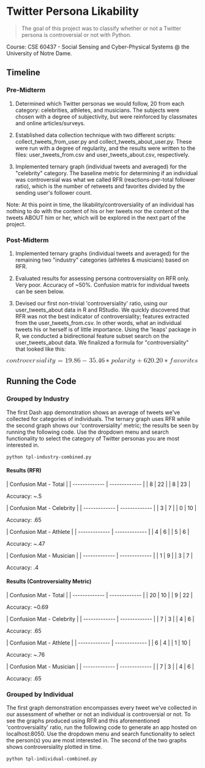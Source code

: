 # Twitter Persona Likability

> The goal of this project was to classify whether or not a Twitter persona is controversial or not with Python.

Course: CSE 60437 - Social Sensing and Cyber-Physical Systems @ the University of Notre Dame.

## Timeline

### Pre-Midterm

1. Determined which Twitter personas we would follow, 20 from each category: celebrities, athletes, and musicians. The subjects were chosen with a degree of subjectivity, but were reinforced by classmates and online articles/surveys.

2. Established data collection technique with two different scripts: collect_tweets_from_user.py and collect_tweets_about_user.py. These were run with a degree of regularity, and the results were written to the files: user_tweets_from.csv and user_tweets_about.csv, respectively.

3. Implemented ternary graph (individual tweets and averaged) for the "celebrity" category. The baseline metric for determining if an individual was controversial was what we called RFR (reactions-per-total follower ratio), which is the number of retweets and favorites divided by the sending user's follower count.

Note: At this point in time, the likability/controversiality of an individual has nothing to do with the content of his or her tweets nor the content of the tweets ABOUT him or her, which will be explored in the next part of the project.

### Post-Midterm

1. Implemented ternary graphs (individual tweets and averaged) for the remaining two "industry" categories (athletes & musicians) based on RFR.

2. Evaluated results for assessing persona controversiality on RFR only. Very poor. Accuracy of ~50%. Confusion matrix for individual tweets can be seen below.

3. Devised our first non-trivial 'controversiality' ratio, using our user_tweets_about data in R and RStudio. We quickly discovered that RFR was not the best indicator of controversiality; features extracted from the user_tweets_from.csv. In other words, what an individual tweets his or herself is of little importance. Using the 'leaps' package in R, we conducted a bidirectional feature subset search on the user_tweets_about data. We finalized a formula for "controversiality" that looked like this: 

![alt text](controversiality2.gif)

## Running the Code

### Grouped by Industry

The first Dash app demonstration shows an average of tweets we've collected for categories of individuals. The ternary graph uses RFR while the second graph shows our 'controversiality' metric; the results be seen by running the following code. Use the dropdown menu and search functionality to select the category of Twitter personas you are most interested in.

```
python tpl-industry-combined.py
```

#### Results (RFR)

| Confusion Mat  - Total |
| ------------- | ------------- |
| 8  | 22  |
| 8  | 23  |

Accuracy: ~.5

| Confusion Mat  - Celebrity |
| ------------- | ------------- |
| 3  | 7  |
| 0  | 10  |

Accuracy: .65

| Confusion Mat  - Athlete |
| ------------- | ------------- |
| 4  | 6  |
| 5  | 6  |

Accuracy: ~.47

| Confusion Mat  - Musician |
| ------------- | ------------- |
| 1  | 9  |
| 3  | 7  |

Accuracy: .4

#### Results (Controversiality Metric)

| Confusion Mat  - Total |
| ------------- | ------------- |
| 20  | 10  |
| 9  | 22  |

Accuracy: ~0.69

| Confusion Mat  - Celebrity |
| ------------- | ------------- |
| 7  | 3  |
| 4  | 6  |

Accuracy: .65

| Confusion Mat  - Athlete |
| ------------- | ------------- |
| 6  | 4  |
| 1  | 10  |

Accuracy: ~.76

| Confusion Mat  - Musician |
| ------------- | ------------- |
| 7  | 3  |
| 4  | 6  |

Accuracy: .65

### Grouped by Individual

The first graph demonstration encompasses every tweet we've collected in our assessment of whether or not an individual is controversial or not. To see the graphs produced using RFR and this aforementioned 'controversiality' ratio, run the following code to generate an app hosted on localhost:8050. Use the dropdown menu and search functionality to select the person(s) you are most interested in. The second of the two graphs shows controversiality plotted in time.

```
python tpl-individual-combined.py
```

